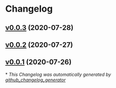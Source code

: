 # Changelog

## [v0.0.3](https://github.com/BobAnkh/add-contributors/tree/v0.0.3) (2020-07-28)

## [v0.0.2](https://github.com/BobAnkh/add-contributors/tree/v0.0.2) (2020-07-27)

## [v0.0.1](https://github.com/BobAnkh/add-contributors/tree/v0.0.1) (2020-07-26)



\* *This Changelog was automatically generated by [github_changelog_generator](https://github.com/github-changelog-generator/github-changelog-generator)*
